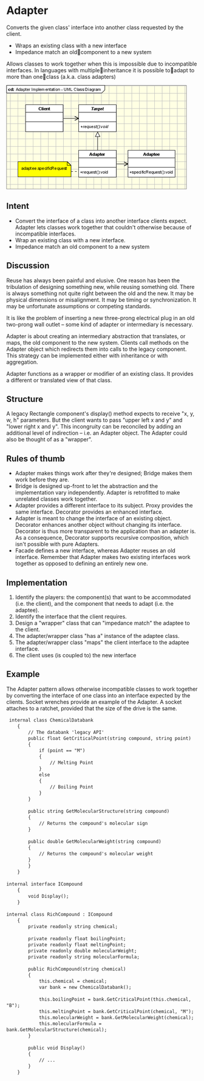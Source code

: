 # Adapter
Converts the given class' interface into another class requested by the client.
- Wraps an existing class with a new interface
- Impedance match an oldcomponent to a new system

Allows classes to work together when this is impossible due to incompatible interfaces.
In languages with multipleinheritance it is possible toadapt to more than oneclass (a.k.a. class adapters)


![Adapter](./media/adapter.png)

## Intent
- Convert the interface of a class into another interface clients expect. Adapter lets classes work together that couldn't otherwise because of incompatible interfaces.
- Wrap an existing class with a new interface.
- Impedance match an old component to a new system

## Discussion
Reuse has always been painful and elusive. One reason has been the tribulation of designing something new, while reusing something old. There is always something not quite right between the old and the new. It may be physical dimensions or misalignment. It may be timing or synchronization. It may be unfortunate assumptions or competing standards.

It is like the problem of inserting a new three-prong electrical plug in an old two-prong wall outlet – some kind of adapter or intermediary is necessary.

Adapter is about creating an intermediary abstraction that translates, or maps, the old component to the new system. Clients call methods on the Adapter object which redirects them into calls to the legacy component. This strategy can be implemented either with inheritance or with aggregation.

Adapter functions as a wrapper or modifier of an existing class. It provides a different or translated view of that class.

## Structure
A legacy Rectangle component's display() method expects to receive "x, y, w, h" parameters. But the client wants to pass "upper left x and y" and "lower right x and y". This incongruity can be reconciled by adding an additional level of indirection – i.e. an Adapter object.
The Adapter could also be thought of as a "wrapper".

## Rules of thumb
- Adapter makes things work after they're designed; Bridge makes them work before they are.
- Bridge is designed up-front to let the abstraction and the implementation vary independently. Adapter is retrofitted to make unrelated classes work together.
- Adapter provides a different interface to its subject. Proxy provides the same interface. Decorator provides an enhanced interface.
- Adapter is meant to change the interface of an existing object. Decorator enhances another object without changing its interface. Decorator is thus more transparent to the application than an adapter is. As a consequence, Decorator supports recursive composition, which isn't possible with pure Adapters.
- Facade defines a new interface, whereas Adapter reuses an old interface. Remember that Adapter makes two existing interfaces work together as opposed to defining an entirely new one.

## Implementation
1. Identify the players: the component(s) that want to be accommodated (i.e. the client), and the component that needs to adapt (i.e. the adaptee).
1. Identify the interface that the client requires.
1. Design a "wrapper" class that can "impedance match" the adaptee to the client.
1. The adapter/wrapper class "has a" instance of the adaptee class.
1. The adapter/wrapper class "maps" the client interface to the adaptee interface.
1. The client uses (is coupled to) the new interface

## Example
The Adapter pattern allows otherwise incompatible classes to work together by converting the interface of one class into an interface expected by the clients. Socket wrenches provide an example of the Adapter. A socket attaches to a ratchet, provided that the size of the drive is the same.
```
 internal class ChemicalDatabank
    {
        // The databank 'legacy API'
        public float GetCriticalPoint(string compound, string point)
        {
            if (point == "M")
            {
                // Melting Point
            }
            else
            {
                // Boiling Point
            }
        }

        public string GetMolecularStructure(string compound)
        {
            // Returns the compound's molecular sign
        }

        public double GetMolecularWeight(string compound)
        {
            // Returns the compound's molecular weight
        }
        }
    }

internal interface ICompound
    {
        void Display();
    }

internal class RichCompound : ICompound
    {
        private readonly string chemical;

        private readonly float boilingPoint;
        private readonly float meltingPoint;
        private readonly double molecularWeight;
        private readonly string molecularFormula;

        public RichCompound(string chemical)
        {
            this.chemical = chemical;
            var bank = new ChemicalDatabank();

            this.boilingPoint = bank.GetCriticalPoint(this.chemical, "B");
            this.meltingPoint = bank.GetCriticalPoint(chemical, "M");
            this.molecularWeight = bank.GetMolecularWeight(chemical);
            this.molecularFormula = bank.GetMolecularStructure(chemical);
        }

        public void Display()
        {
            // ...
        }
    }
```
